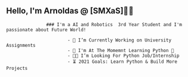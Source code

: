 ## Hello, I'm Arnoldas @ [SMXaS]👨‍💻


                   ### I'm a AI and Robotics  3rd Year Student and I'm passionate about Future World!

                           - 🔨 I’m Currently Working on University Assignments
                           - 📗 I'm At The Momemnt Learning Python 🐍
                           - 👨‍🎓 I’m Looking For Python Job/Internship
                           - ⏳ 2021 Goals: Learn Python & Build More Projects
